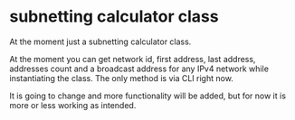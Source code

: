 # subnetting calculator class

At the moment just a subnetting calculator class.

At the moment you can get network id, first address, last address, addresses count and a broadcast
address for any IPv4 network while instantiating the class. The only method is via CLI right now.

It is going to change and more functionality will be added, but for now it is more or less
working as intended.


